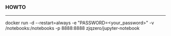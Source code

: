 ### HOWTO
---
docker run -d --restart=always -e "PASSWORD=<your_password>" -v /notebooks:/notebooks -p 8888:8888 zjqzero/jupyter-notebook
